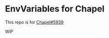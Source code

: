 # EnvVariables for Chapel
This repo is for [Chapel#5939](https://github.com/chapel-lang/chapel/issues/5939)

WIP